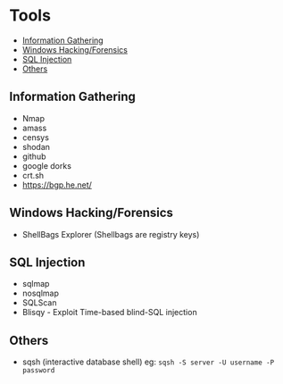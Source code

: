 # Tools
* [Information Gathering](#information-gathering)
* [Windows Hacking/Forensics](#windows-hackingforensics)
* [SQL Injection](#sql-injection)
* [Others](#others)

## Information Gathering
* Nmap
* amass
* censys
* shodan
* github
* google dorks
* crt.sh
* https://bgp.he.net/

## Windows Hacking/Forensics
* ShellBags Explorer (Shellbags are registry keys)

## SQL Injection
* sqlmap
* nosqlmap
* SQLScan
* Blisqy - Exploit Time-based blind-SQL injection

## Others
* sqsh (interactive database shell) eg: `sqsh -S server -U username -P password`
